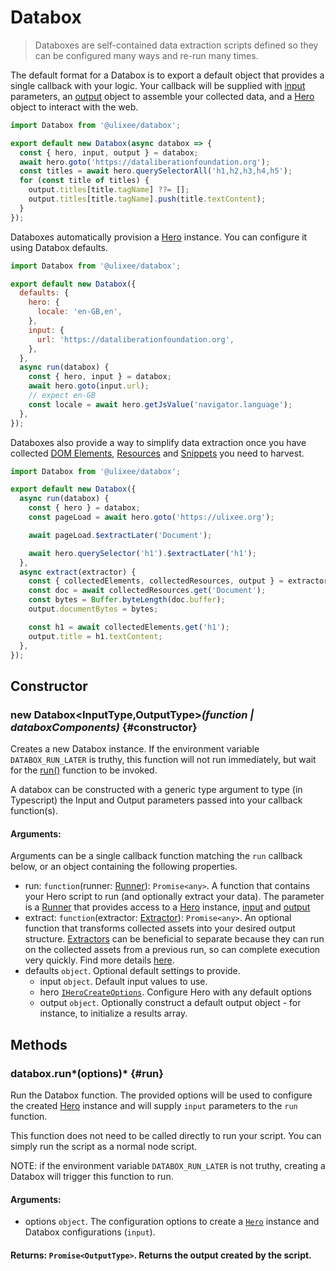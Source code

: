 # Databox

> Databoxes are self-contained data extraction scripts defined so they can be configured many ways and re-run many times.

The default format for a Databox is to export a default object that provides a single callback with your logic. Your callback will be supplied with [input](#input) parameters, an [output](#output) object to assemble your collected data, and a [Hero](/docs/hero) object to interact with the web.

```js
import Databox from '@ulixee/databox';

export default new Databox(async databox => {
  const { hero, input, output } = databox;
  await hero.goto('https://dataliberationfoundation.org');
  const titles = await hero.querySelectorAll('h1,h2,h3,h4,h5');
  for (const title of titles) {
    output.titles[title.tagName] ??= [];
    output.titles[title.tagName].push(title.textContent);
  }
});
```

Databoxes automatically provision a [Hero](/docs/hero) instance. You can configure it using Databox defaults.

```js
import Databox from '@ulixee/databox';

export default new Databox({
  defaults: {
    hero: {
      locale: 'en-GB,en',
    },
    input: {
      url: 'https://dataliberationfoundation.org',
    },
  },
  async run(databox) {
    const { hero, input } = databox;
    await hero.goto(input.url);
    // expect en-GB
    const locale = await hero.getJsValue('navigator.language');
  },
});
```

Databoxes also provide a way to simplify data extraction once you have collected [DOM Elements](/docs/databox/advanced/collected-elements), [Resources](/docs/databox/advanced/collected-resources) and [Snippets](/docs/databox/advanced/collected-snippets) you need to harvest.

```js
import Databox from '@ulixee/databox';

export default new Databox({
  async run(databox) {
    const { hero } = databox;
    const pageLoad = await hero.goto('https://ulixee.org');

    await pageLoad.$extractLater('Document');

    await hero.querySelector('h1').$extractLater('h1');
  },
  async extract(extractor) {
    const { collectedElements, collectedResources, output } = extractor;
    const doc = await collectedResources.get('Document');
    const bytes = Buffer.byteLength(doc.buffer);
    output.documentBytes = bytes;

    const h1 = await collectedElements.get('h1');
    output.title = h1.textContent;
  },
});
```

## Constructor

### new Databox<InputType,OutputType>_(function | databoxComponents)_ {#constructor}

Creates a new Databox instance. If the environment variable `DATABOX_RUN_LATER` is truthy, this function will not run immediately, but wait for the [run()](#run) function to be invoked.

A databox can be constructed with a generic type argument to type (in Typescript) the Input and Output parameters passed into your callback function(s).

#### **Arguments**:

Arguments can be a single callback function matching the `run` callback below, or an object containing the following properties.

- run: `function`(runner: [Runner](/docs/databox/runner)): `Promise<any>`. A function that contains your Hero script to run (and optionally extract your data). The parameter is a [Runner](/docs/databox/basic-interfaces/runner) that provides access to a [Hero](/docs/hero) instance, [input](/docs/databox//basic-interfaces/runner#input) and [output](/docs/databox/basic-interfaces/runner#output)
- extract: `function`(extractor: [Extractor](/docs/databox/basic-interfaces/extractor)): `Promise<any>`. An optional function that transforms collected assets into your desired output structure. [Extractors](/docs/databox/basic-interfaces/extractor) can be beneficial to separate because they can run on the collected assets from a previous run, so can complete execution very quickly. Find more details [here](/docs/databox/basic-interfaces/extractor).
- defaults `object`. Optional default settings to provide.
  - input `object`. Default input values to use.
  - hero [`IHeroCreateOptions`](/docs/hero/basic-interfaces/hero#constructor). Configure Hero with any default options
  - output `object`. Optionally construct a default output object - for instance, to initialize a results array.

## Methods

### databox.run*(options)* {#run}

Run the Databox function. The provided options will be used to configure the created [Hero](/docs/hero) instance and will supply `input` parameters to the `run` function.

This function does not need to be called directly to run your script. You can simply run the script as a normal node script.

NOTE: if the environment variable `DATABOX_RUN_LATER` is not truthy, creating a Databox will trigger this function to run.

#### **Arguments**:

- options `object`. The configuration options to create a [`Hero`](/docs/hero/basic-interfaces/hero#constructor) instance and Databox configurations (`input`).

#### **Returns**: `Promise<OutputType>`. Returns the output created by the script.
